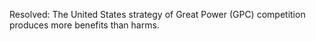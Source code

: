 Resolved: The United States strategy of Great Power (GPC) competition produces more benefits than harms.